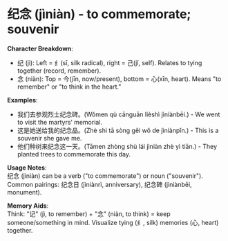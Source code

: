 # **纪念 (jìniàn) - to commemorate; souvenir**

**Character Breakdown**:  
- 纪 (jì): Left = 纟(sī, silk radical), right = 己(jǐ, self). Relates to tying together (record, remember).  
- 念 (niàn): Top = 今(jīn, now/present), bottom = 心(xīn, heart). Means "to remember" or "to think in the heart."

**Examples**:  
- 我们去参观烈士纪念碑。(Wǒmen qù cānguān lièshì jìniànbēi.) - We went to visit the martyrs’ memorial.  
- 这是她送给我的纪念品。(Zhè shì tā sòng gěi wǒ de jìniànpǐn.) - This is a souvenir she gave me.  
- 他们种树来纪念这一天。(Tāmen zhòng shù lái jìniàn zhè yì tiān.) - They planted trees to commemorate this day.

**Usage Notes**:  
纪念 (jìniàn) can be a verb ("to commemorate") or noun ("souvenir"). Common pairings: 纪念日 (jìniànrì, anniversary), 纪念碑 (jìniànbēi, monument).

**Memory Aids**:  
Think: "记" (jì, to remember) + "念" (niàn, to think) = keep someone/something in mind. Visualize tying (纟, silk) memories (心, heart) together.